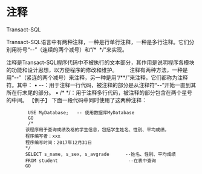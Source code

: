 # 注释



Transact-SQL

Transact-SQL语言中有两种注释，一种是行单行注释，一种是多行注释。它们分别用符号“--”（连续的两个减号）和“/*  */”来实现。



注释是Transact-SQL程序代码中不被执行的文本部分，其作用是说明程序各模块的功能和设计思想，以方便程序的修改和维护。
　　注释有两种方法，一种是用“--”（紧连的两个减号）来注释，另一种是用“/**/”来注释，它们都称为注释符。其中：
•    --：用于注释一行代码，被注释的部分是从注释符“--”开始一直到其所在行末尾的部分。
•    /*  */：用于注释多行代码，被注释的部分包含在两个星号的中间。
【例子】 下面一段代码中同时使用了这两种注释：



```
        USE MyDatabase;   -- 使用数据库MyDatabase
        GO
        /*
       该程序用于查询成绩及格的学生信息，包括学生姓名、性别、平均成绩。
       程序编写者：xxx
       程序编写时间：2017年12月31日
       */
       SELECT s_name, s_sex, s_avgrade      --姓名、性别、平均成绩
       FROM student                          --在表中查询
       GO
```



 